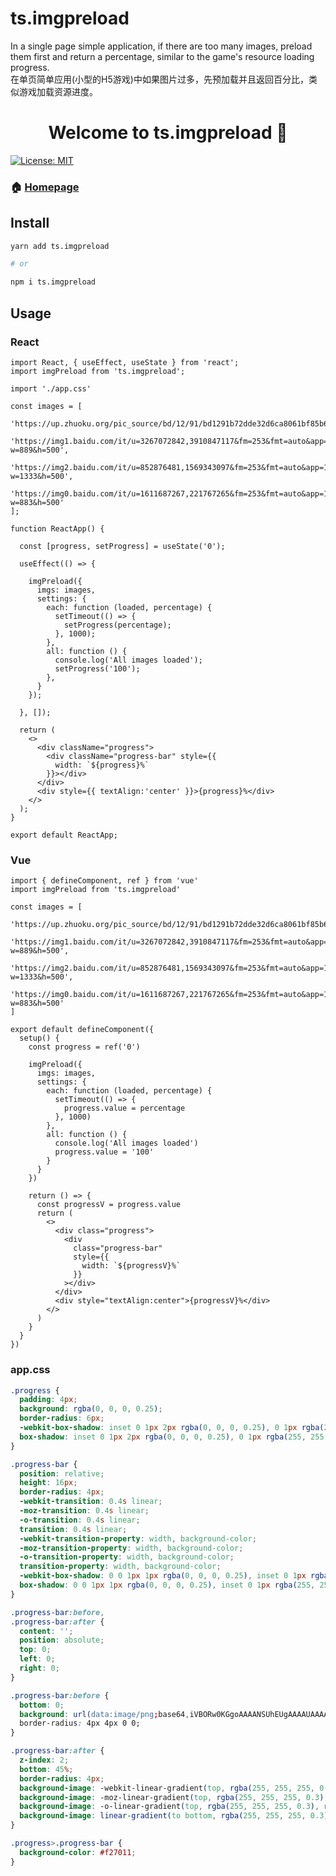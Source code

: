 # ts.imgpreload
In a single page simple application, if there are too many images, preload them first and return a percentage, similar to the game's resource loading progress.  
在单页简单应用(小型的H5游戏)中如果图片过多，先预加载并且返回百分比，类似游戏加载资源进度。

<h1 align="center">Welcome to ts.imgpreload 👋</h1>
<p>
  <a href="#" target="_blank">
    <img alt="License: MIT" src="https://img.shields.io/badge/License-MIT-yellow.svg" />
  </a>
</p>

### 🏠 [Homepage](https://github.com/QShengW/sw-ui)

## Install

```sh
yarn add ts.imgpreload

# or

npm i ts.imgpreload
```

## Usage
### React
```tsx
import React, { useEffect, useState } from 'react';
import imgPreload from 'ts.imgpreload';

import './app.css'

const images = [
  'https://up.zhuoku.org/pic_source/bd/12/91/bd1291b72dde32d6ca8061bf85b66241.jpg',
  'https://img1.baidu.com/it/u=3267072842,3910847117&fm=253&fmt=auto&app=138&f=JPEG?w=889&h=500',
  'https://img2.baidu.com/it/u=852876481,1569343097&fm=253&fmt=auto&app=138&f=JPEG?w=1333&h=500',
  'https://img0.baidu.com/it/u=1611687267,221767265&fm=253&fmt=auto&app=138&f=PNG?w=883&h=500'
];

function ReactApp() {

  const [progress, setProgress] = useState('0');

  useEffect(() => {

    imgPreload({
      imgs: images, 
      settings: {
        each: function (loaded, percentage) {
          setTimeout(() => {
            setProgress(percentage);
          }, 1000);
        },
        all: function () {
          console.log('All images loaded');
          setProgress('100');
        },
      }
    });

  }, []);

  return (
    <>
      <div className="progress">
        <div className="progress-bar" style={{
          width: `${progress}%`
        }}></div>
      </div>
      <div style={{ textAlign:'center' }}>{progress}%</div>
    </>
  );
}

export default ReactApp;
```
### Vue
```vue
import { defineComponent, ref } from 'vue'
import imgPreload from 'ts.imgpreload'

const images = [
  'https://up.zhuoku.org/pic_source/bd/12/91/bd1291b72dde32d6ca8061bf85b66241.jpg',
  'https://img1.baidu.com/it/u=3267072842,3910847117&fm=253&fmt=auto&app=138&f=JPEG?w=889&h=500',
  'https://img2.baidu.com/it/u=852876481,1569343097&fm=253&fmt=auto&app=138&f=JPEG?w=1333&h=500',
  'https://img0.baidu.com/it/u=1611687267,221767265&fm=253&fmt=auto&app=138&f=PNG?w=883&h=500'
]

export default defineComponent({
  setup() {
    const progress = ref('0')

    imgPreload({
      imgs: images,
      settings: {
        each: function (loaded, percentage) {
          setTimeout(() => {
            progress.value = percentage
          }, 1000)
        },
        all: function () {
          console.log('All images loaded')
          progress.value = '100'
        }
      }
    })

    return () => {
      const progressV = progress.value
      return (
        <>
          <div class="progress">
            <div
              class="progress-bar"
              style={{
                width: `${progressV}%`
              }}
            ></div>
          </div>
          <div style="textAlign:center">{progressV}%</div>
        </>
      )
    }
  }
})
```
### app.css
```css
.progress {
  padding: 4px;
  background: rgba(0, 0, 0, 0.25);
  border-radius: 6px;
  -webkit-box-shadow: inset 0 1px 2px rgba(0, 0, 0, 0.25), 0 1px rgba(255, 255, 255, 0.08);
  box-shadow: inset 0 1px 2px rgba(0, 0, 0, 0.25), 0 1px rgba(255, 255, 255, 0.08);
}

.progress-bar {
  position: relative;
  height: 16px;
  border-radius: 4px;
  -webkit-transition: 0.4s linear;
  -moz-transition: 0.4s linear;
  -o-transition: 0.4s linear;
  transition: 0.4s linear;
  -webkit-transition-property: width, background-color;
  -moz-transition-property: width, background-color;
  -o-transition-property: width, background-color;
  transition-property: width, background-color;
  -webkit-box-shadow: 0 0 1px 1px rgba(0, 0, 0, 0.25), inset 0 1px rgba(255, 255, 255, 0.1);
  box-shadow: 0 0 1px 1px rgba(0, 0, 0, 0.25), inset 0 1px rgba(255, 255, 255, 0.1);
}

.progress-bar:before,
.progress-bar:after {
  content: '';
  position: absolute;
  top: 0;
  left: 0;
  right: 0;
}

.progress-bar:before {
  bottom: 0;
  background: url(data:image/png;base64,iVBORw0KGgoAAAANSUhEUgAAAAUAAAAFCAYAAACNbyblAAAAJ0lEQVR42mXMsQkAAAzDMH+S/69M6VAoeAgGDQFIW/4QQARbwaF+B3+SPGAo8blgAAAAAElFTkSuQmCC) 0 0 repeat;
  border-radius: 4px 4px 0 0;
}

.progress-bar:after {
  z-index: 2;
  bottom: 45%;
  border-radius: 4px;
  background-image: -webkit-linear-gradient(top, rgba(255, 255, 255, 0.3), rgba(255, 255, 255, 0.05));
  background-image: -moz-linear-gradient(top, rgba(255, 255, 255, 0.3), rgba(255, 255, 255, 0.05));
  background-image: -o-linear-gradient(top, rgba(255, 255, 255, 0.3), rgba(255, 255, 255, 0.05));
  background-image: linear-gradient(to bottom, rgba(255, 255, 255, 0.3), rgba(255, 255, 255, 0.05));
}

.progress>.progress-bar {
  background-color: #f27011;
}
```
<!-- # 🥥 [All Use Cases](https://github.com/QShengW/sw-ui/blob/master/src/App.tsx) -->

<!-- # React Mobile Component

Current projects include component encapsulation for everyday use -->


```
